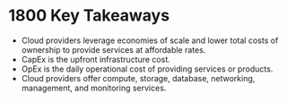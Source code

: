 # 1800 Key Takeaways

- Cloud providers leverage economies of scale and lower total costs of ownership to provide services at affordable rates.
- CapEx is the upfront infrastructure cost.
- OpEx is the daily operational cost of providing services or products.
- Cloud providers offer compute, storage, database, networking, management, and monitoring services.
